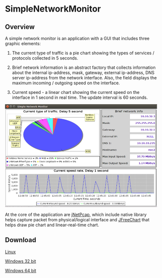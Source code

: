 # SimpleNetworkMonitor

## Overview

A simple network monitor is an application with a GUI that includes three graphic elements:

1. The current type of traffic is a pie chart showing the types of services / protocols collected in 5 seconds.

2. Brief network information is an abstract factory that collects information about the internal ip-address, mask, gateway, external ip-address, DNS server ip-address from the network interface. Also, the field displays the maximum incoming / outgoing speed on the interface.

3. Current speed - a linear chart showing the current speed on the interface in 1 second in real time. The update interval is 60 seconds.

![GitHub Logo](/images/Selection_006.png)

At the core of the application are [jNetPcap](https://github.com/ruedigergad/clj-net-pcap/tree/master/jnetpcap), which include native library helps capture packet from physical/logical interface and [JFreeChart](https://github.com/jfree/jfreechart) that helps draw pie chart and linear-real-time chart.

## Download

[Linux](https://github.com/timmyventura/SimpleNetworkMonitor/raw/master/dist/simple_network_monitor_linux.tar.gz)

[Windows 32 bit](https://github.com/timmyventura/SimpleNetworkMonitor/raw/master/dist/simple_network_monitor_win32.zip)

[Windows 64 bit](https://github.com/timmyventura/SimpleNetworkMonitor/raw/master/dist/simple_network_monitor_win64.zip)
